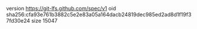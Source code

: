 version https://git-lfs.github.com/spec/v1
oid sha256:cfa93e761b3882c5e2e83a05a164dacb24819dec985ed2ad8d1f19f37fd30e24
size 15047
